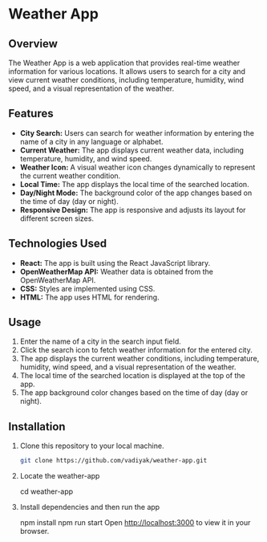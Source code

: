 
# Weather App

## Overview

The Weather App is a web application that provides real-time weather information for various locations. It allows users to search for a city and view current weather conditions, including temperature, humidity, wind speed, and a visual representation of the weather.

## Features

- **City Search:** Users can search for weather information by entering the name of a city in any language or alphabet.
- **Current Weather:** The app displays current weather data, including temperature, humidity, and wind speed.
- **Weather Icon:** A visual weather icon changes dynamically to represent the current weather condition.
- **Local Time:** The app displays the local time of the searched location.
- **Day/Night Mode:** The background color of the app changes based on the time of day (day or night).
- **Responsive Design:** The app is responsive and adjusts its layout for different screen sizes.

## Technologies Used

- **React:** The app is built using the React JavaScript library.
- **OpenWeatherMap API:** Weather data is obtained from the OpenWeatherMap API.
- **CSS:** Styles are implemented using CSS.
- **HTML:** The app uses HTML for rendering.

## Usage

1. Enter the name of a city in the search input field.
2. Click the search icon to fetch weather information for the entered city.
3. The app displays the current weather conditions, including temperature, humidity, wind speed, and a visual representation of the weather.
4. The local time of the searched location is displayed at the top of the app.
5. The app background color changes based on the time of day (day or night).

## Installation

1. Clone this repository to your local machine.

   ```bash
   git clone https://github.com/vadiyak/weather-app.git
2. Locate the weather-app 

    cd weather-app
3. Install dependencies and then run the app   
  
    npm install
    npm run start 
    Open [http://localhost:3000](http://localhost:3000) to view it in your browser.

